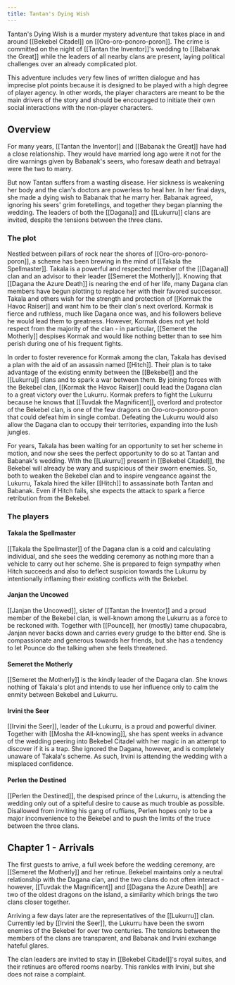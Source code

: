 ```yaml
---
title: Tantan's Dying Wish
---
```


Tantan's Dying Wish is a murder mystery adventure that takes place in and around [[Bekebel Citadel]] on [[Oro-oro-ponoro-poron]]. The crime is committed on the night of [[Tantan the Inventor]]'s wedding to [[Babanak the Great]] while the leaders of all nearby clans are present, laying political challenges over an already complicated plot.

This adventure includes very few lines of written dialogue and has imprecise plot points because it is designed to be played with a high degree of player agency. In other words, the player characters are meant to be the main drivers of the story and should be encouraged to initiate their own social interactions with the non-player characters.

## Overview

For many years, [[Tantan the Inventor]] and [[Babanak the Great]] have had a close relationship. They would have married long ago were it not for the dire warnings given by Babanak's seers, who foresaw death and betrayal were the two to marry.

But now Tantan suffers from a wasting disease. Her sickness is weakening her body and the clan's doctors are powerless to heal her. In her final days, she made a dying wish to Babanak that he marry her. Babanak agreed, ignoring his seers' grim foretellings, and together they began planning the wedding. The leaders of both the [[Dagana]] and [[Lukurru]] clans are invited, despite the tensions between the three clans.

### The plot

Nestled between pillars of rock near the shores of [[Oro-oro-ponoro-poron]], a scheme has been brewing in the mind of [[Takala the Spellmaster]]. Takala is a powerful and respected member of the [[Dagana]] clan and an advisor to their leader [[Semeret the Motherly]]. Knowing that [[Dagana the Azure Death]] is nearing the end of her life, many Dagana clan members have begun plotting to replace her with their favored successor. Takala and others wish for the strength and protection of [[Kormak the Havoc Raiser]] and want him to be their clan's next overlord. Kormak is fierce and ruthless, much like Dagana once was, and his followers believe he would lead them to greatness. However, Kormak does not yet hold respect from the majority of the clan - in particular, [[Semeret the Motherly]] despises Kormak and would like nothing better than to see him perish during one of his frequent fights.

In order to foster reverence for Kormak among the clan, Takala has devised a plan with the aid of an assassin named [[Hitch]]. Their plan is to take advantage of the existing enmity between the [[Bekebel]] and the [[Lukurru]] clans and to spark a war between them. By joining forces with the Bekebel clan, [[Kormak the Havoc Raiser]] could lead the Dagana clan to a great victory over the Lukurru. Kormak prefers to fight the Lukurru because he knows that [[Tuvdak the Magnificent]], overlord and protector of the Bekebel clan, is one of the few dragons on Oro-oro-ponoro-poron that could defeat him in single combat. Defeating the Lukurru would also allow the Dagana clan to occupy their territories, expanding into the lush jungles.

For years, Takala has been waiting for an opportunity to set her scheme in motion, and now she sees the perfect opportunity to do so at Tantan and Babanak's wedding. With the [[Lukurru]] present in [[Bekebel Citadel]], the Bekebel will already be wary and suspicious of their sworn enemies. So, both to weaken the Bekebel clan and to inspire vengeance against the Lukurru, Takala hired the killer [[Hitch]] to assassinate both Tantan and Babanak. Even if Hitch fails, she expects the attack to spark a fierce retribution from the Bekebel.

### The players

#### Takala the Spellmaster

[[Takala the Spellmaster]] of the Dagana clan is a cold and calculating individual, and she sees the wedding ceremony as nothing more than a vehicle to carry out her scheme. She is prepared to feign sympathy when Hitch succeeds and also to deflect suspicion towards the Lukurru by intentionally inflaming their existing conflicts with the Bekebel.

#### Janjan the Uncowed

[[Janjan the Uncowed]], sister of [[Tantan the Inventor]] and a proud member of the Bekebel clan, is well-known among the Lukurru as a force to be reckoned with. Together with [[Pounce]], her (mostly) tame chupacabra, Janjan never backs down and carries every grudge to the bitter end. She is compassionate and generous towards her friends, but she has a tendency to let Pounce do the talking when she feels threatened.

#### Semeret the Motherly

[[Semeret the Motherly]] is the kindly leader of the Dagana clan. She knows nothing of Takala's plot and intends to use her influence only to calm the enmity between Bekebel and Lukurru.

#### Irvini the Seer

[[Irvini the Seer]], leader of the Lukurru, is a proud and powerful diviner. Together with [[Mosha the All-knowing]], she has spent weeks in advance of the wedding peering into Bekebel Citadel with her magic in an attempt to discover if it is a trap. She ignored the Dagana, however, and is completely unaware of Takala's scheme. As such, Irvini is attending the wedding with a misplaced confidence.

#### Perlen the Destined

[[Perlen the Destined]], the despised prince of the Lukurru, is attending the wedding only out of a spiteful desire to cause as much trouble as possible. Disallowed from inviting his gang of ruffians, Perlen hopes only to be a major inconvenience to the Bekebel and to push the limits of the truce between the three clans.

## Chapter 1 - Arrivals

The first guests to arrive, a full week before the wedding ceremony, are [[Semeret the Motherly]] and her retinue. Bekebel maintains only a neutral relationship with the Dagana clan, and the two clans do not often interact - however, [[Tuvdak the Magnificent]] and [[Dagana the Azure Death]] are two of the oldest dragons on the island, a similarity which brings the two clans closer together.

Arriving a few days later are the representatives of the [[Lukurru]] clan. Currently led by [[Irvini the Seer]], the Lukurru have been the sworn enemies of the Bekebel for over two centuries. The tensions between the members of the clans are transparent, and Babanak and Irvini exchange hateful glares.

The clan leaders are invited to stay in [[Bekebel Citadel]]'s royal suites, and their retinues are offered rooms nearby. This rankles with Irvini, but she does not raise a complaint.
